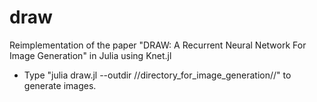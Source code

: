# draw
Reimplementation of the paper "DRAW: A Recurrent Neural Network For Image Generation" in Julia using Knet.jl

* Type "julia draw.jl --outdir //directory_for_image_generation//" to generate images.
